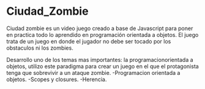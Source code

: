 # Ciudad_Zombie
Ciudad zombie es un video juego creado a base de Javascript para poner en practica todo lo aprendido en programación orientada a objetos. 
El juego trata de un juego en donde el jugador no debe ser tocado por los obstaculos ni los zombies.

Desarrollo uno de los  temas mas importantes: 
la programacionorientada a objetos, utilizo este paradigma para crear un juego en el que el protagonista tenga que sobrevivir a un ataque zombie.
-Programacion orientada a objetos.
-Scopes y closures.
-Herencia.

